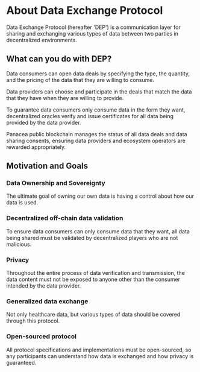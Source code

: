 # About Data Exchange Protocol

Data Exchange Protocol (hereafter 'DEP') is a communication layer for sharing and exchanging various types of data
between two parties in decentralized environments.


## What can you do with DEP?

Data consumers can open data deals by specifying the type, the quantity, and the pricing of the data that they are willing to consume. 

Data providers can choose and participate in the deals that match the data that they have when they are willing to provide.

To guarantee data consumers only consume data in the form they want,
decentralized oracles verify and issue certificates for all data being provided by the data provider.

Panacea public blockchain manages the status of all data deals and data sharing consents,
ensuring data providers and ecosystem operators are rewarded appropriately.


## Motivation and Goals

### Data Ownership and Sovereignty

The ultimate goal of owning our own data is having a control about how our data is used.

### Decentralized off-chain data validation

To ensure data consumers can only consume data that they want, all data being shared must be validated by
decentralized players who are not malicious.

### Privacy

Throughout the entire process of data verification and transmission,
the data content must not be exposed to anyone other than the consumer intended by the data provider.

### Generalized data exchange

Not only healthcare data, but various types of data should be covered through this protocol.

### Open-sourced protocol

All protocol specifications and implementations must be open-sourced, so any participants can understand
how data is exchanged and how privacy is guaranteed.